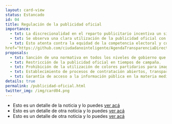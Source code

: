 ```yaml
---
layout: card-view 
status: Estancado
id: 04
title: Regulación de la publicidad oficial
importance:
  - txt: La discrecionalidad en el reparto publicitario incentiva un sistema de premios/castigos mediante el cual el gobierno de turno beneficia a medios afines y penaliza a los que considera “opositores”. Esto constituye una amenaza la libertad de expresión.
  - txt: Se observa una clara utilización de la publicidad oficial con fines electorales, promoviendo el voto o favoreciendo la imagen de ciertos funcionarios en detrimento de otros. 
  - txt: Esto atenta contra la equidad de la competencia electoral y constituye un claro uso ilegal de los recursos públicos.
href="https://github.com/ciudadanointeligente/AgendaTransparenciaDirectorioLegislativo/blob/gh-pages/_cards/card-04.md">Github</a>
proposals:
  - txt: Sanción de una normativa en todos los niveles de gobierno que limite la asignación discrecional de los recursos.
  - txt: Restricción de la publicidad oficial en tiempos de campaña.
  - txt: Prohibición de la utilización de colores partidarios para imagen institucional, así como también la imagen y nombre del funcionario.
  - txt: Establecimiento de procesos de contratación abiertos, transparentes y no discriminatorios.
  - txt: Garantía de acceso a la información pública en la materia mediante la publicación de informes de rendición de cuentas de forma periódica.
details: true
permalink: /publicidad-oficial.html
twitter_img: /img/card04.png
---
```

* Esto es un detalle de la noticia y lo puedes [ver acá](http://camara.cl/pley/pley_detalle.aspx?prmID=10478&prmBL=10055-07)
* Esto es un detalle de otra noticia y lo puedes [ver acá](http://www.agendadeprobidad.gob.cl/?ver=2291)
* Esto es un detalle de otra noticia y lo puedes [ver acá](http://www.agendadeprobidad.gob.cl/?ver=2288)
